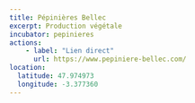 ```yaml
---
title: Pépinières Bellec
excerpt: Production végétale
incubator: pepinieres
actions:
    - label: "Lien direct"
      url: https://www.pepiniere-bellec.com/
location:
  latitude: 47.974973
  longitude: -3.377360
---
```

